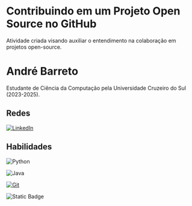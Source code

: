 
# Contribuindo em um Projeto Open Source no GitHub

Atividade criada visando auxiliar o entendimento na colaboração em projetos open-source.

# André Barreto

Estudante de Ciência da Computação pela Universidade Cruzeiro do Sul (2023-2025).

## Redes

[![LinkedIn](https://img.shields.io/badge/LinkedIn-000?style=for-the-badge&logo=linkedin&logoColor=0E76A8)](https://www.linkedin.com/in/andré-barreto-rodrigues-56656b169/)


## Habilidades 

![Python](https://img.shields.io/badge/Python-000?style=for-the-badge&logo=python)

![Java](https://img.shields.io/badge/Java-000?style=for-the-badge&logo=java)

[![Git](https://img.shields.io/badge/Git-000?style=for-the-badge&logo=git)](https://git-scm.com/doc)

![Static Badge](https://img.shields.io/badge/Docker-000?style=with-a-logo&logo=Docker)
